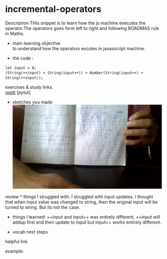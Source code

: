 # incremental-operators

Description 
THis snippet is to learn how the js machine executes the operator.The operators  goes form left to right and following BOADMAS rule in Maths.


* main learning objective  
to understand how the operators excutes in javasscript machine.

* the code :

```
let input = 0;
(String(++input) + String(input++)) + Number(String(input++) + String(++input));

```



exercises & study links.  
[replit](https://repl.it/@colevandersWands/snippets-day-3)
[pytut]  
* sketches you made
![snippet-image](https://github.com/devendrk/incremental-operators/blob/master/WIN_20180808_13_23_55_Pro.jpg?raw=true)
	
  

review
	* things I struggled with:
  I struggled with input updates. I thought that when input value was changed to string,
  then the original input will be turned to string. But its not the case.
  * things I learned:
  ++input and input++ was entirely different,
  ++input will addup first and then update to input but input++ works entirely different.
  
  * vocab
  next steps

helpful link

example:
